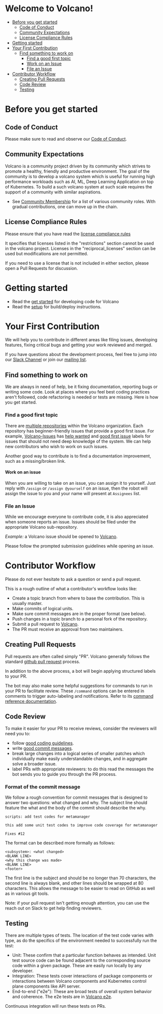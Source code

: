 
# Welcome to Volcano!

-   [Before you get started](#before-you-get-started)
    -   [Code of Conduct](#code-of-conduct)
    -   [Community Expectations](#community-expectations)
    -   [License Compliance Rules](#license-compliance-rules)
-   [Getting started](#getting-started)
-   [Your First Contribution](#your-first-contribution)
    -   [Find something to work on](#find-something-to-work-on)
        -   [Find a good first topic](#find-a-good-first-topic)
        -   [Work on an Issue](#work-on-an-issue)
        -   [File an Issue](#file-an-issue)
-   [Contributor Workflow](#contributor-workflow)
    -   [Creating Pull Requests](#creating-pull-requests)
    -   [Code Review](#code-review)
    -   [Testing](#testing)

# Before you get started

## Code of Conduct

Please make sure to read and observe our [Code of Conduct](./code_of_conduct.md).

## Community Expectations

Volcano is a community project driven by its community which strives to promote a healthy, friendly and productive environment.
The goal of the community is to develop a volcano system which is useful for running high performance workloads such as AI, ML, Deep Learning Application on top of Kubernetes. To build a such volcano system at such scale requires the support of a community with similar aspirations.

- See [Community Membership](./community-membership.md) for a list of various community roles. With gradual contributions, one can move up in the chain.

## License Compliance Rules

Please ensure that you have read the [license compliance rules](./compliance.md#rules)

It specifies that licenses listed in the "restrictions" section cannot be used in the volcano project. Licenses in the "reciprocal_licenses" section can be used but modifications are not permitted.

If you need to use a license that is not included in either section, please open a Pull Requests for discussion.

# Getting started

- Read the [get started](docs/development/prepare-for-development.md) for developing code for Volcano
- Read the [setup](docs/development/development.md) for build/deploy instructions.


# Your First Contribution

We will help you to contribute in different areas like filing issues, developing features, fixing critical bugs and getting your work reviewed and merged.

If you have questions about the development process, feel free to jump into our [Slack Channel](https://volcano-sh.slack.com/) or join our [mailing list](https://groups.google.com/forum/#!forum/volcano-sh).

## Find something to work on

We are always in need of help, be it fixing documentation, reporting bugs or writing some code.
Look at places where you feel best coding practices aren't followed, code refactoring is needed or tests are missing.
Here is how you get started.

### Find a good first topic

There are [multiple repositories](https://github.com/volcano-sh/) within the Volcano organization.
Each repository has beginner-friendly issues that provide a good first issue.
For example, [Volcano-Issues](https://github.com/volcano-sh/volcano/issues) has [help wanted](https://github.com/volcano-sh/volcano/issues?q=is%3Aopen+is%3Aissue+label%3A%22help+wanted%22) and [good first issue](https://github.com/volcano-sh/volcano/issues?q=is%3Aopen+is%3Aissue+label%3A%22good+first+issue%22) labels for issues that should not need deep knowledge of the system.
We can help new contributors who wish to work on such issues.

Another good way to contribute is to find a documentation improvement, such as a missing/broken link.

#### Work on an issue

When you are willing to take on an issue, you can assign it to yourself. Just reply with `/assign` or `/assign @yourself` on an issue,
then the robot will assign the issue to you and your name will present at `Assignees` list.

### File an Issue

While we encourage everyone to contribute code, it is also appreciated when someone reports an issue.
Issues should be filed under the appropriate Volcano sub-repository.

*Example:* a Volcano issue should be opened to [Volcano](https://github.com/volcano-sh/volcano/issues).

Please follow the prompted submission guidelines while opening an issue.

# Contributor Workflow

Please do not ever hesitate to ask a question or send a pull request.

This is a rough outline of what a contributor's workflow looks like:

- Create a topic branch from where to base the contribution. This is usually master.
- Make commits of logical units.
- Make sure commit messages are in the proper format (see below).
- Push changes in a topic branch to a personal fork of the repository.
- Submit a pull request to [Volcano](https://github.com/volcano-sh/volcano).
- The PR must receive an approval from two maintainers.

## Creating Pull Requests

Pull requests are often called simply "PR".
Volcano generally follows the standard [github pull request](https://help.github.com/articles/about-pull-requests/) process.

In addition to the above process, a bot will begin applying structured labels to your PR.

The bot may also make some helpful suggestions for commands to run in your PR to facilitate review.
These `/command` options can be entered in comments to trigger auto-labeling and notifications.
Refer to its [command reference documentation](https://go.k8s.io/bot-commands).

## Code Review

To make it easier for your PR to receive reviews, consider the reviewers will need you to:

* follow [good coding guidelines](https://github.com/golang/go/wiki/CodeReviewComments).
* write [good commit messages](https://chris.beams.io/posts/git-commit/).
* break large changes into a logical series of smaller patches which individually make easily understandable changes, and in aggregate solve a broader issue.
* label PRs with appropriate reviewers: to do this read the messages the bot sends you to guide you through the PR process.

### Format of the commit message

We follow a rough convention for commit messages that is designed to answer two questions: what changed and why.
The subject line should feature the what and the body of the commit should describe the why.

```
scripts: add test codes for metamanager

this add some unit test codes to improve code coverage for metamanager

Fixes #12
```

The format can be described more formally as follows:

```
<subsystem>: <what changed>
<BLANK LINE>
<why this change was made>
<BLANK LINE>
<footer>
```

The first line is the subject and should be no longer than 70 characters, the second line is always blank, and other lines should be wrapped at 80 characters. This allows the message to be easier to read on GitHub as well as in various git tools.

Note: if your pull request isn't getting enough attention, you can use the reach out on Slack to get help finding reviewers.

## Testing

There are multiple types of tests.
The location of the test code varies with type, as do the specifics of the environment needed to successfully run the test:

* Unit: These confirm that a particular function behaves as intended. Unit test source code can be found adjacent to the corresponding source code within a given package. These are easily run locally by any developer.
* Integration: These tests cover interactions of package components or interactions between Volcano components and Kubernetes control plane components like API server.
* End-to-end ("e2e"): These are broad tests of overall system behavior and coherence. The e2e tests are in [Volcano e2e](https://github.com/volcano-sh/volcano/tree/master/test/e2e).

Continuous integration will run these tests on PRs.
